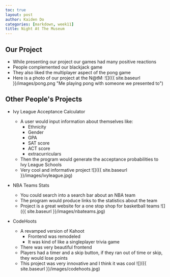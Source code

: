 ```yaml
---
toc: true
layout: post
author: Kaiden Do
categories: [markdown, week11]
title: Night At The Museum
---
```


## Our Project
- While presenting our project our games had many positive reactions
- People complemented our blackjack game
- They also liked the multiplayer aspect of the pong game
- Here is a photo of our project at the N@tM:
![]({{ site.baseurl }}/images/pong.png "Me playing pong with someone we presented to")

## Other People's Projects
- Ivy League Acceptance Calculator
    - A user would input information about themselves like:
        - Ethnicity
        - Gender
        - GPA
        - SAT score
        - ACT score
        - extracurriculars
    - Then the program would generate the acceptance probabilities to Ivy League Schools
    - Very cool and informative project
    ![]({{ site.baseurl }}/images/ivyleague.jpg)

- NBA Teams Stats
    - You could search into a search bar about an NBA team
    - The program would produce links to the statistics about the team
    - Project is a great website for a one stop shop for basketball teams
    ![]({{ site.baseurl }}/images/nbateams.jpg)
    
- CodeHoots
    - A revamped version of Kahoot
        - Frontend was remodeled
        - It was kind of like a singleplayer trivia game
    - There was very beautiful frontend
    - Players had a timer and a skip button, if they ran out of time or skip, they would lose points
    - This project was very innovative and I think it was cool
    ![]({{ site.baseurl }}/images/codehoots.jpg)